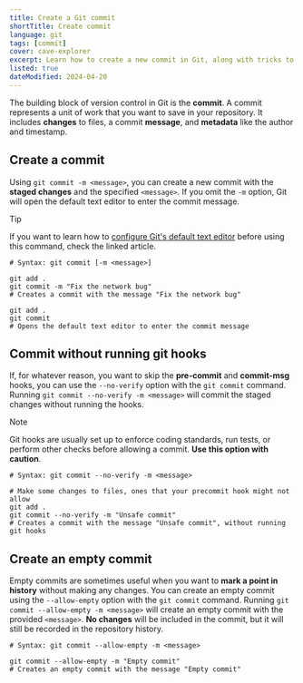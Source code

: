 ```yaml
---
title: Create a Git commit
shortTitle: Create commit
language: git
tags: [commit]
cover: cave-explorer
excerpt: Learn how to create a new commit in Git, along with tricks to skip Git hooks and create empty commits.
listed: true
dateModified: 2024-04-20
---
```


The building block of version control in Git is the **commit**. A commit represents a unit of work that you want to save in your repository. It includes **changes** to files, a commit **message**, and **metadata** like the author and timestamp.

## Create a commit

Using `git commit -m <message>`, you can create a new commit with the **staged changes** and the specified `<message>`. If you omit the `-m` option, Git will open the default text editor to enter the commit message.

> [!TIP]
>
> If you want to learn how to [configure Git's default text editor](/git/s/configure-default-text-editor) before using this command, check the linked article.

```shell
# Syntax: git commit [-m <message>]

git add .
git commit -m "Fix the network bug"
# Creates a commit with the message "Fix the network bug"

git add .
git commit
# Opens the default text editor to enter the commit message
```

## Commit without running git hooks

If, for whatever reason, you want to skip the **pre-commit** and **commit-msg** hooks, you can use the `--no-verify` option with the `git commit` command. Running `git commit --no-verify -m <message>` will commit the staged changes without running the hooks.

> [!NOTE]
>
> Git hooks are usually set up to enforce coding standards, run tests, or perform other checks before allowing a commit. **Use this option with caution**.

```shell
# Syntax: git commit --no-verify -m <message>

# Make some changes to files, ones that your precommit hook might not allow
git add .
git commit --no-verify -m "Unsafe commit"
# Creates a commit with the message "Unsafe commit", without running git hooks
```

## Create an empty commit

Empty commits are sometimes useful when you want to **mark a point in history** without making any changes. You can create an empty commit using the `--allow-empty` option with the `git commit` command. Running `git commit --allow-empty -m <message>` will create an empty commit with the provided `<message>`. **No changes** will be included in the commit, but it will still be recorded in the repository history.

```shell
# Syntax: git commit --allow-empty -m <message>

git commit --allow-empty -m "Empty commit"
# Creates an empty commit with the message "Empty commit"
```
